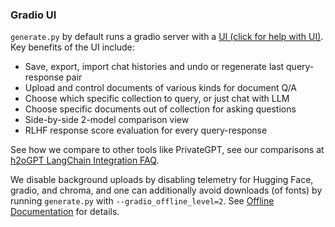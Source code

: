 ### Gradio UI

`generate.py` by default runs a gradio server with a [UI (click for help with UI)](UI.md).  Key benefits of the UI include:
* Save, export, import chat histories and undo or regenerate last query-response pair
* Upload and control documents of various kinds for document Q/A
* Choose which specific collection to query, or just chat with LLM
* Choose specific documents out of collection for asking questions
* Side-by-side 2-model comparison view
* RLHF response score evaluation for every query-response

See how we compare to other tools like PrivateGPT, see our comparisons at [h2oGPT LangChain Integration FAQ](README_LangChain.md#what-is-h2ogpts-langchain-integration-like).

We disable background uploads by disabling telemetry for Hugging Face, gradio, and chroma, and one can additionally avoid downloads (of fonts) by running `generate.py` with `--gradio_offline_level=2`.  See [Offline Documentation](FAQ.md#offline-mode) for details.

